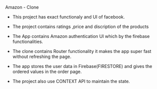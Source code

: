 Amazon - Clone

* This project has exact functionaly and UI of facebook.

* The project contains ratings ,price and discription of the products

* The App contains Amazon authentication UI which by the firebase functionalities.

* The clone contains Router functionality it makes the app super fast without refreshing the page.

* The app stores the user data in Firebase(FIRESTORE) and gives the ordered values in the order page.

* The project also use CONTEXT API to maintain the state.
